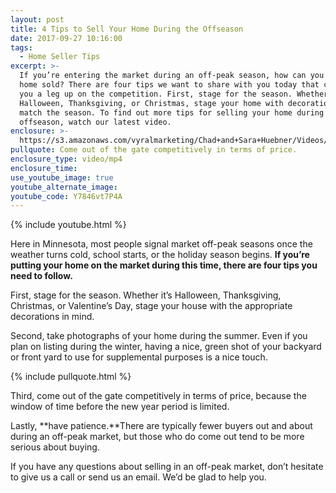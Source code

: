 ```yaml
---
layout: post
title: 4 Tips to Sell Your Home During the Offseason
date: 2017-09-27 10:16:00
tags:
  - Home Seller Tips
excerpt: >-
  If you’re entering the market during an off-peak season, how can you get your
  home sold? There are four tips we want to share with you today that can give
  you a leg up on the competition. First, stage for the season. Whether it’s
  Halloween, Thanksgiving, or Christmas, stage your home with decorations that
  match the season. To find out more tips for selling your home during the
  offseason, watch our latest video.
enclosure: >-
  https://s3.amazonaws.com/vyralmarketing/Chad+and+Sara+Huebner/Videos/2017/September/Chad+%2526+Sara+Huebener+With+Edina+Realty-+Tips+for+Selling+Your+Home+in+the+Fall.mp4
pullquote: Come out of the gate competitively in terms of price.
enclosure_type: video/mp4
enclosure_time:
use_youtube_image: true
youtube_alternate_image:
youtube_code: Y7846vt7P4A
---
```



{% include youtube.html %}

Here in Minnesota, most people signal market off-peak seasons once the weather turns cold, school starts, or the holiday season begins. **If you’re putting your home on the market during this time, there are four tips you need to follow.**

First, stage for the season. Whether it’s Halloween, Thanksgiving, Christmas, or Valentine’s Day, stage your house with the appropriate decorations in mind.

Second, take photographs of your home during the summer. Even if you plan on listing during the winter, having a nice, green shot of your backyard or front yard to use for supplemental purposes is a nice touch.

{% include pullquote.html %}

Third, come out of the gate competitively in terms of price, because the window of time before the new year period is limited.

Lastly, **have patience.**There are typically fewer buyers out and about during an off-peak market, but those who do come out tend to be more serious about buying.

If you have any questions about selling in an off-peak market, don’t hesitate to give us a call or send us an email. We’d be glad to help you.